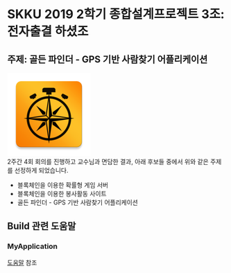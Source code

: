 # SKKU 2019 2학기 종합설계프로젝트 3조: 전자출결 하셨조
## 주제: 골든 파인더 - GPS 기반 사람찾기 어플리케이션
![ic_launcher](MyApplication/app/src/main/res/mipmap-xxxhdpi/ic_launcher.png)  
2주간 4회 회의를 진행하고 교수님과 면담한 결과, 아래 후보들 중에서 위와 같은 주제를 선정하게 되었습니다.
* 블록체인을 이용한 확률형 게임 서버
* 블록체인을 이용한 봉사활동 사이트
* 골든 파인더 - GPS 기반 사람찾기 어플리케이션
## Build 관련 도움말
### MyApplication
[도움말](MyApplication/README.md) 참조

